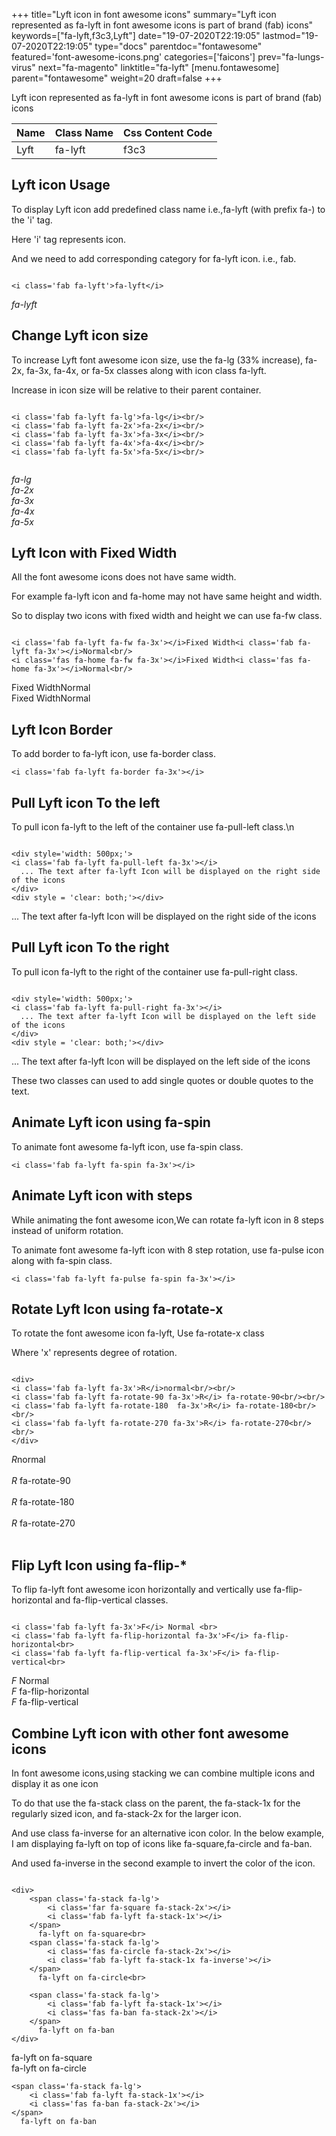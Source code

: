 +++
title="Lyft icon in font awesome icons"
summary="Lyft icon represented as fa-lyft in font awesome icons is part of brand (fab) icons"
keywords=["fa-lyft,f3c3,Lyft"]
date="19-07-2020T22:19:05"
lastmod="19-07-2020T22:19:05"
type="docs"
parentdoc="fontawesome"
featured='font-awesome-icons.png'
categories=['faicons']
prev="fa-lungs-virus"
next="fa-magento"
linktitle="fa-lyft"
[menu.fontawesome]
parent="fontawesome"
weight=20
draft=false
+++


Lyft icon represented as fa-lyft in font awesome icons is part of brand (fab) icons

<div class='table-responsive'><table class='table'><thead><tr><th>Name</th><th>Class Name</th><th>Css Content Code</th></tr></thead><tbody><tr><td>Lyft</td><td>fa-lyft</td><td>f3c3</td></tr></tbody></table></div>



## Lyft icon Usage

To display Lyft icon add predefined class name i.e.,fa-lyft (with prefix fa-) to the 'i' tag.

Here 'i' tag represents icon.

And we need to add corresponding category for fa-lyft icon. i.e., fab.


```

<i class='fab fa-lyft'>fa-lyft</i>
```

<i class='fab fa-lyft'>fa-lyft</i>




## Change Lyft icon size
To increase Lyft font awesome icon size, use the fa-lg (33% increase), fa-2x, fa-3x, fa-4x, or fa-5x classes along with icon class fa-lyft.

Increase in icon size will be relative to their parent container. 

```

<i class='fab fa-lyft fa-lg'>fa-lg</i><br/>
<i class='fab fa-lyft fa-2x'>fa-2x</i><br/>
<i class='fab fa-lyft fa-3x'>fa-3x</i><br/>
<i class='fab fa-lyft fa-4x'>fa-4x</i><br/>
<i class='fab fa-lyft fa-5x'>fa-5x</i><br/>
            
```

<i class='fab fa-lyft fa-lg'>fa-lg</i><br/>
<i class='fab fa-lyft fa-2x'>fa-2x</i><br/>
<i class='fab fa-lyft fa-3x'>fa-3x</i><br/>
<i class='fab fa-lyft fa-4x'>fa-4x</i><br/>
<i class='fab fa-lyft fa-5x'>fa-5x</i><br/>
            



## Lyft Icon with Fixed Width 

All the font awesome icons does not have same width.

For example fa-lyft icon and fa-home may not have same height and width.

So to display two icons with fixed width and height we can use fa-fw class.


```

<i class='fab fa-lyft fa-fw fa-3x'></i>Fixed Width<i class='fab fa-lyft fa-3x'></i>Normal<br/>
<i class='fas fa-home fa-fw fa-3x'></i>Fixed Width<i class='fas fa-home fa-3x'></i>Normal<br/>
```

<i class='fab fa-lyft fa-fw fa-3x'></i>Fixed Width<i class='fab fa-lyft fa-3x'></i>Normal<br/>
<i class='fas fa-home fa-fw fa-3x'></i>Fixed Width<i class='fas fa-home fa-3x'></i>Normal<br/>



## Lyft Icon Border 

To add border to fa-lyft icon, use fa-border class.


```
<i class='fab fa-lyft fa-border fa-3x'></i>

```
<i class='fab fa-lyft fa-border fa-3x'></i>





## Pull Lyft icon To the left

To pull icon fa-lyft to the left of the container use fa-pull-left class.\n

```

<div style='width: 500px;'>
<i class='fab fa-lyft fa-pull-left fa-3x'></i>
  ... The text after fa-lyft Icon will be displayed on the right side of the icons
</div>
<div style = 'clear: both;'></div>
```

<div style='width: 500px;'>
<i class='fab fa-lyft fa-pull-left fa-3x'></i>
  ... The text after fa-lyft Icon will be displayed on the right side of the icons
</div>
<div style = 'clear: both;'></div>




## Pull Lyft icon To the right
To pull icon fa-lyft to the right of the container use fa-pull-right class.

```

<div style='width: 500px;'>
<i class='fab fa-lyft fa-pull-right fa-3x'></i>
  ... The text after fa-lyft Icon will be displayed on the left side of the icons
</div>
<div style = 'clear: both;'></div>
```

<div style='width: 500px;'>
<i class='fab fa-lyft fa-pull-right fa-3x'></i>
  ... The text after fa-lyft Icon will be displayed on the left side of the icons
</div>
<div style = 'clear: both;'></div>

These two classes can used to add single quotes or double quotes to the text.


## Animate Lyft icon using fa-spin
To animate font awesome fa-lyft icon, use fa-spin class.

```
<i class='fab fa-lyft fa-spin fa-3x'></i>
```
<i class='fab fa-lyft fa-spin fa-3x'></i>




## Animate Lyft icon with steps
While animating the font awesome icon,We can rotate fa-lyft icon in 8 steps instead of uniform rotation.

To animate font awesome fa-lyft icon with 8 step rotation, use fa-pulse icon along with fa-spin class.


```
<i class='fab fa-lyft fa-pulse fa-spin fa-3x'></i>

```
<i class='fab fa-lyft fa-pulse fa-spin fa-3x'></i>





## Rotate Lyft Icon using fa-rotate-x
To rotate the font awesome icon fa-lyft, Use fa-rotate-x class

Where 'x' represents degree of rotation.


```

<div>
<i class='fab fa-lyft fa-3x'>R</i>normal<br/><br/>
<i class='fab fa-lyft fa-rotate-90 fa-3x'>R</i> fa-rotate-90<br/><br/> 
<i class='fab fa-lyft fa-rotate-180  fa-3x'>R</i> fa-rotate-180<br/><br/> 
<i class='fab fa-lyft fa-rotate-270 fa-3x'>R</i> fa-rotate-270<br/><br/>
</div>
```

<div>
<i class='fab fa-lyft fa-3x'>R</i>normal<br/><br/>
<i class='fab fa-lyft fa-rotate-90 fa-3x'>R</i> fa-rotate-90<br/><br/> 
<i class='fab fa-lyft fa-rotate-180  fa-3x'>R</i> fa-rotate-180<br/><br/> 
<i class='fab fa-lyft fa-rotate-270 fa-3x'>R</i> fa-rotate-270<br/><br/>
</div>




## Flip Lyft Icon using fa-flip-*
To flip fa-lyft font awesome icon horizontally and vertically use fa-flip-horizontal and fa-flip-vertical classes. 

```

<i class='fab fa-lyft fa-3x'>F</i> Normal <br>
<i class='fab fa-lyft fa-flip-horizontal fa-3x'>F</i> fa-flip-horizontal<br>
<i class='fab fa-lyft fa-flip-vertical fa-3x'>F</i> fa-flip-vertical<br>
```

<i class='fab fa-lyft fa-3x'>F</i> Normal <br>
<i class='fab fa-lyft fa-flip-horizontal fa-3x'>F</i> fa-flip-horizontal<br>
<i class='fab fa-lyft fa-flip-vertical fa-3x'>F</i> fa-flip-vertical<br>




## Combine Lyft icon with other font awesome icons
In font awesome icons,using stacking we can combine multiple icons and display it as one icon 

To do that use the fa-stack class on the parent, the fa-stack-1x for the regularly sized icon, and fa-stack-2x for the larger icon.

And use class fa-inverse for an alternative icon color. 
In the below example, I am displaying fa-lyft on top of icons like fa-square,fa-circle and fa-ban.

And used fa-inverse in the second example to invert the color of the icon.

```

<div>
    <span class='fa-stack fa-lg'>
        <i class='far fa-square fa-stack-2x'></i>
        <i class='fab fa-lyft fa-stack-1x'></i>
    </span>
      fa-lyft on fa-square<br>
    <span class='fa-stack fa-lg'>
        <i class='fas fa-circle fa-stack-2x'></i>
        <i class='fab fa-lyft fa-stack-1x fa-inverse'></i>
    </span>
      fa-lyft on fa-circle<br>

    <span class='fa-stack fa-lg'>
        <i class='fab fa-lyft fa-stack-1x'></i>
        <i class='fas fa-ban fa-stack-2x'></i>
    </span>
      fa-lyft on fa-ban
</div>
```

<div>
    <span class='fa-stack fa-lg'>
        <i class='far fa-square fa-stack-2x'></i>
        <i class='fab fa-lyft fa-stack-1x'></i>
    </span>
      fa-lyft on fa-square<br>
    <span class='fa-stack fa-lg'>
        <i class='fas fa-circle fa-stack-2x'></i>
        <i class='fab fa-lyft fa-stack-1x fa-inverse'></i>
    </span>
      fa-lyft on fa-circle<br>

    <span class='fa-stack fa-lg'>
        <i class='fab fa-lyft fa-stack-1x'></i>
        <i class='fas fa-ban fa-stack-2x'></i>
    </span>
      fa-lyft on fa-ban
</div>






